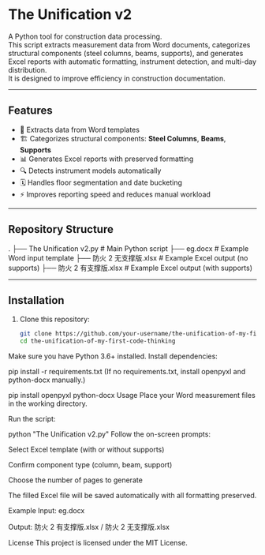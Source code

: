 # The Unification v2

A Python tool for construction data processing.  
This script extracts measurement data from Word documents, categorizes structural components (steel columns, beams, supports), and generates Excel reports with automatic formatting, instrument detection, and multi-day distribution.  
It is designed to improve efficiency in construction documentation.

---

## Features
- 📄 Extracts data from Word templates  
- 🏗️ Categorizes structural components: **Steel Columns**, **Beams**, **Supports**  
- 📊 Generates Excel reports with preserved formatting  
- 🔍 Detects instrument models automatically  
- 🗓️ Handles floor segmentation and date bucketing  
- ⚡ Improves reporting speed and reduces manual workload

---

## Repository Structure
.
├── The Unification v2.py # Main Python script
├── eg.docx # Example Word input template
├── 防火 2 无支撑版.xlsx # Example Excel output (no supports)
├── 防火 2 有支撑版.xlsx # Example Excel output (with supports)



---

## Installation
1. Clone this repository:
   ```bash
   git clone https://github.com/your-username/the-unification-of-my-first-code-thinking.git
   cd the-unification-of-my-first-code-thinking
Make sure you have Python 3.6+ installed.
Install dependencies:


pip install -r requirements.txt
(If no requirements.txt, install openpyxl and python-docx manually.)


pip install openpyxl python-docx
Usage
Place your Word measurement files in the working directory.

Run the script:


python "The Unification v2.py"
Follow the on-screen prompts:

Select Excel template (with or without supports)

Confirm component type (column, beam, support)

Choose the number of pages to generate

The filled Excel file will be saved automatically with all formatting preserved.

Example
Input: eg.docx

Output: 防火 2 有支撑版.xlsx / 防火 2 无支撑版.xlsx

License
This project is licensed under the MIT License.
